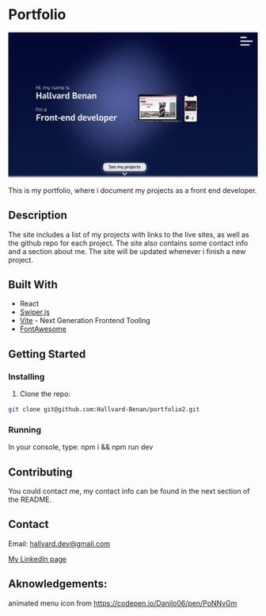 # Portfolio

<a href="https://hallvardbenan.netlify.app" target="_blank">![image](/public/images/Skjermbilde%202024-06-11%20kl.%2014.48.25.png)</a>

This is my portfolio, where i document my projects as a front end developer.

## Description

The site includes a list of my projects with links to the live sites, as well as the github repo for each project.
The site also contains some contact info and a section about me. The site will be updated whenever i finish a new project.

## Built With

- React
- [Swiper.js](https://swiperjs.com/)
- [Vite](https://vitejs.dev/) - Next Generation Frontend Tooling
- [FontAwesome](https://fontawesome.com/)

## Getting Started

### Installing

1. Clone the repo:

```bash
git clone git@github.com:Hallvard-Benan/portfolio2.git
```

### Running

In your console, type:
npm i && npm run dev

## Contributing

You could contact me, my contact info can be found in the next section of the README.

## Contact

Email:
hallvard.dev@gmail.com

[My LinkedIn page](https://www.linkedin.com/in/hallvard-benan-282937249/)

## Aknowledgements:

animated menu icon from https://codepen.io/Danilo06/pen/PoNNvGm
